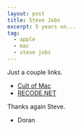 ```yaml
---
layout: post
title: Steve Jobs
excerpt: 5 years on...
tag:
  - apple
  - mac
  - steve jobs
---
```


Just a couple links.

- [Cult of Mac](http://www.cultofmac.com/447947/today-apple-history-steve-jobs-passes-away/)
- [RECODE.NET](http://www.recode.net/2016/10/5/13171430/steve-jobs-apple-conference-swisher-mossberg)

Thanks again Steve.

- Doran
